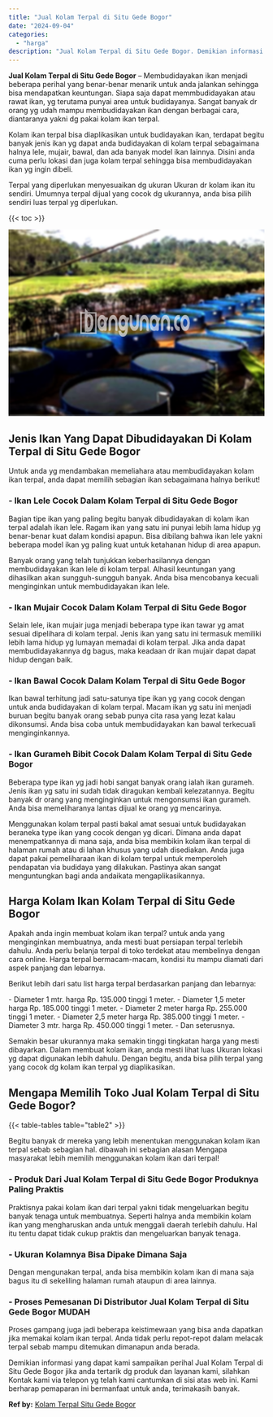 ```yaml
---
title: "Jual Kolam Terpal di Situ Gede Bogor"
date: "2024-09-04"
categories: 
  - "harga"
description: "Jual Kolam Terpal di Situ Gede Bogor. Demikian informasi yang dapat kami sampaikan perihal Jual Kolam Terpal di Situ Gede Bogor jika anda tertarik dg produk..."
---
```


**Jual Kolam Terpal di Situ Gede Bogor** – Membudidayakan ikan menjadi beberapa perihal yang benar-benar menarik untuk anda jalankan sehingga bisa mendapatkan keuntungan. Siapa saja dapat memmbudidayakan atau rawat ikan, yg terutama punyai area untuk budidayanya. Sangat banyak dr orang yg udah mampu membudidayakan ikan dengan berbagai cara, diantaranya yakni dg pakai kolam ikan terpal.

Kolam ikan terpal bisa diaplikasikan untuk budidayakan ikan, terdapat begitu banyak jenis ikan yg dapat anda budidayakan di kolam terpal sebagaimana halnya lele, mujair, bawal, dan ada banyak model ikan lainnya. Disini anda cuma perlu lokasi dan juga kolam terpal sehingga bisa membudidayakan ikan yg ingin dibeli.

Terpal yang diperlukan menyesuaikan dg ukuran Ukuran dr kolam ikan itu sendiri. Umumnya terpal dijual yang cocok dg ukurannya, anda bisa pilih sendiri luas terpal yg diperlukan.

{{< toc >}}

![Jual Kolam Terpal di Situ Gede Bogor](/images/jual-kolam-terpal-08.png)

## Jenis Ikan Yang Dapat Dibudidayakan Di Kolam Terpal di Situ Gede Bogor

Untuk anda yg mendambakan memeliahara atau membudidayakan kolam ikan terpal, anda dapat memilih sebagian ikan sebagaimana halnya berikut!

### \- Ikan Lele Cocok Dalam Kolam Terpal di Situ Gede Bogor

Bagian tipe ikan yang paling begitu banyak dibudidayakan di kolam ikan terpal adalah ikan lele. Ragam ikan yang satu ini punyai lebih lama hidup yg benar-benar kuat dalam kondisi apapun. Bisa dibilang bahwa ikan lele yakni beberapa model ikan yg paling kuat untuk ketahanan hidup di area apapun.

Banyak orang yang telah tunjukkan keberhasilannya dengan membudidayakan ikan lele di kolam terpal. Alhasil keuntungan yang dihasilkan akan sungguh-sungguh banyak. Anda bisa mencobanya kecuali menginginkan untuk membudidayakan ikan lele.

### \- Ikan Mujair Cocok Dalam Kolam Terpal di Situ Gede Bogor

Selain lele, ikan mujair juga menjadi beberapa type ikan tawar yg amat sesuai dipelihara di kolam terpal. Jenis ikan yang satu ini termasuk memiliki lebih lama hidup yg lumayan memadai di kolam terpal. Jika anda dapat membudidayakannya dg bagus, maka keadaan dr ikan mujair dapat dapat hidup dengan baik.

### \- Ikan Bawal Cocok Dalam Kolam Terpal di Situ Gede Bogor

Ikan bawal terhitung jadi satu-satunya tipe ikan yg yang cocok dengan untuk anda budidayakan di kolam terpal. Macam ikan yg satu ini menjadi buruan begitu banyak orang sebab punya cita rasa yang lezat kalau dikonsumsi. Anda bisa coba untuk membudidayakan kan bawal terkecuali menginginkannya.

### \- Ikan Gurameh Bibit Cocok Dalam Kolam Terpal di Situ Gede Bogor

Beberapa type ikan yg jadi hobi sangat banyak orang ialah ikan gurameh. Jenis ikan yg satu ini sudah tidak diragukan kembali kelezatannya. Begitu banyak dr orang yang menginginkan untuk mengonsumsi ikan gurameh. Anda bisa memeliharanya lantas dijual ke orang yg mencarinya.

Menggunakan kolam terpal pasti bakal amat sesuai untuk budidayakan beraneka type ikan yang cocok dengan yg dicari. Dimana anda dapat menempatkannya di mana saja, anda bisa membikin kolam ikan terpal di halaman rumah atau di lahan khusus yang udah disediakan. Anda juga dapat pakai pemeliharaan ikan di kolam terpal untuk memperoleh pendapatan via budidaya yang dilakukan. Pastinya akan sangat menguntungkan bagi anda andaikata mengaplikasikannya.

## Harga Kolam Ikan Kolam Terpal di Situ Gede Bogor

Apakah anda ingin membuat kolam ikan terpal? untuk anda yang menginginkan membuatnya, anda mesti buat persiapan terpal terlebih dahulu. Anda perlu belanja terpal di toko terdekat atau membelinya dengan cara online. Harga terpal bermacam-macam, kondisi itu mampu diamati dari aspek panjang dan lebarnya.

Berikut lebih dari satu list harga terpal berdasarkan panjang dan lebarnya:

\- Diameter 1 mtr. harga Rp. 135.000 tinggi 1 meter. - Diameter 1,5 meter harga Rp. 185.000 tinggi 1 meter. - Diameter 2 meter harga Rp. 255.000 tinggi 1 meter. - Diameter 2,5 meter harga Rp. 385.000 tinggi 1 meter. - Diameter 3 mtr. harga Rp. 450.000 tinggi 1 meter. - Dan seterusnya.

Semakin besar ukurannya maka semakin tinggi tingkatan harga yang mesti dibayarkan. Dalam membuat kolam ikan, anda mesti lihat luas Ukuran lokasi yg dapat digunakan lebih dahulu. Dengan begitu, anda bisa pilih terpal yang yang cocok dg kolam ikan terpal yg diaplikasikan.

## Mengapa Memilih Toko Jual Kolam Terpal di Situ Gede Bogor?

{{< table-tables table="table2" >}}

Begitu banyak dr mereka yang lebih menentukan menggunakan kolam ikan terpal sebab sebagian hal. dibawah ini sebagian alasan Mengapa masyarakat lebih memilih menggunakan kolam ikan dari terpal!

### \- Produk Dari Jual Kolam Terpal di Situ Gede Bogor Produknya Paling Praktis

Praktisnya pakai kolam ikan dari terpal yakni tidak mengeluarkan begitu banyak tenaga untuk membuatnya. Seperti halnya anda membikin kolam ikan yang mengharuskan anda untuk menggali daerah terlebih dahulu. Hal itu tentu dapat tidak cukup praktis dan mengeluarkan banyak tenaga.

### \- Ukuran Kolamnya Bisa Dipake Dimana Saja

Dengan mengunakan terpal, anda bisa membikin kolam ikan di mana saja bagus itu di sekeliling halaman rumah ataupun di area lainnya.

### \- Proses Pemesanan Di Distributor Jual Kolam Terpal di Situ Gede Bogor MUDAH

Proses gampang juga jadi beberapa keistimewaan yang bisa anda dapatkan jika memakai kolam ikan terpal. Anda tidak perlu repot-repot dalam melacak terpal sebab mampu ditemukan dimanapun anda berada.

Demikian informasi yang dapat kami sampaikan perihal Jual Kolam Terpal di Situ Gede Bogor jika anda tertarik dg produk dan layanan kami, silahkan Kontak kami via telepon yg telah kami cantumkan di sisi atas web ini. Kami berharap pemaparan ini bermanfaat untuk anda, terimakasih banyak.

**Ref by:** [Kolam Terpal Situ Gede Bogor](https://id.wikipedia.org/wiki/Kolam)
